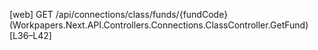 [web] GET /api/connections/class/funds/{fundCode}  (Workpapers.Next.API.Controllers.Connections.ClassController.GetFund)  [L36–L42]

